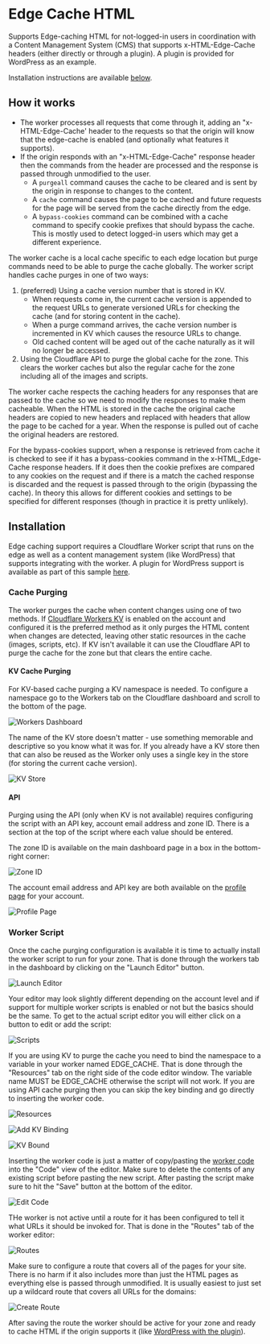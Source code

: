 # Edge Cache HTML

Supports Edge-caching HTML for not-logged-in users in coordination with a Content Management System (CMS) that supports x-HTML-Edge-Cache headers (either directly or through a plugin). A plugin is provided for WordPress as an example.

Installation instructions are available [below](#Installation).

## How it works

* The worker processes all requests that come through it, adding an "x-HTML-Edge-Cache' header to the requests so that the origin will know that the edge-cache is enabled (and optionally what features it supports).
* If the origin responds with an "x-HTML-Edge-Cache" response header then the commands from the header are processed and the response is passed through unmodified to the user.
  * A ```purgeall``` command causes the cache to be cleared and is sent by the origin in response to changes to the content.
  * A ```cache``` command causes the page to be cached and future requests for the page will be served from the cache directly from the edge.
  * A ```bypass-cookies``` command can be combined with a cache command to specify cookie prefixes that should bypass the cache. This is mostly used to detect logged-in users which may get a different experience.

The worker cache is a local cache specific to each edge location but purge commands need to be able to purge the cache globally. The worker script handles cache purges in one of two ways:

1. (preferred) Using a cache version number that is stored in KV.
    * When requests come in, the current cache version is appended to the request URLs to generate versioned URLs for checking the cache (and for storing content in the cache).
    * When a purge command arrives, the cache version number is incremented in KV which causes the resource URLs to change.
    * Old cached content will be aged out of the cache naturally as it will no longer be accessed.
1. Using the Cloudflare API to purge the global cache for the zone. This clears the worker caches but also the regular cache for the zone including all of the images and scripts.

The worker cache respects the caching headers for any responses that are passed to the cache so we need to modify the responses to make them cacheable. When the HTML is stored in the cache the original cache headers are copied to new headers and replaced with headers that allow the page to be cached for a year. When the response is pulled out of cache the original headers are restored.

For the bypass-cookies support, when a response is retrieved from cache it is checked to see if it has a bypass-cookies command in the x-HTML_Edge-Cache response headers. If it does then the cookie prefixes are compared to any cookies on the request and if there is a match the cached response is discarded and the request is passed through to the origin (bypassing the cache).  In theory this allows for different cookies and settings to be specified for different responses (though in practice it is pretty unlikely).

## Installation

Edge caching support requires a Cloudflare Worker script that runs on the edge as well as a content management system (like WordPress) that supports integrating with the worker. A plugin for WordPress support is available as part of this sample [here](WordPress%20Plugin/).

### Cache Purging

The worker purges the cache when content changes using one of two methods. If [Cloudflare Workers KV](https://www.cloudflare.com/products/workers-kv/) is enabled on the account and configured it is the preferred method as it only purges the HTML content when changes are detected, leaving other static resources in the cache (images, scripts, etc).  If KV isn't available it can use the Cloudflare API to purge the cache for the zone but that clears the entire cache.

#### KV Cache Purging
For KV-based cache purging a KV namespace is needed. To configure a namespace go to the Workers tab on the Cloudflare dashboard and scroll to the bottom of the page.

![Workers Dashboard](docs/dashboard-workers-noedit.png)

The name of the KV store doesn't matter - use something memorable and descriptive so you know what it was for. If you already have a KV store then that can also be reused as the Worker only uses a single key in the store (for storing the current cache version).

![KV Store](docs/workers-kv.png)

#### API
Purging using the API (only when KV is not available) requires configuring the script with an API key, account email address and zone ID. There is a section at the top of the script where each value should be entered.

The zone ID is available on the main dashboard page in a box in the bottom-right corner:

![Zone ID](docs/dashboard-zone-id.png)

The account email address and API key are both available on the [profile page](https://dash.cloudflare.com/profile) for your account.

![Profile Page](docs/dashboard-profile.png)

### Worker Script
Once the cache purging configuration is available it is time to actually install the worker script to run for your zone.  That is done through the workers tab in the dashboard by clicking on the "Launch Editor" button.

![Launch Editor](docs/dashboard-workers.png)

Your editor may look slightly different depending on the account level and if support for multiple worker scripts is enabled or not but the basics should be the same. To get to the actual script editor you will either click on a button to edit or add the script:

![Scripts](docs/workers-scripts.png)

If you are using KV to purge the cache you need to bind the namespace to a variable in your worker named EDGE_CACHE. That is done through the "Resources" tab on the right side of the code editor window. The variable name MUST be EDGE_CACHE otherwise the script will not work.  If you are using API cache purging then you can skip the key binding and go directly to inserting the worker code.

![Resources](docs/workers-resources.png)

![Add KV Binding](docs/workers-kv-binding.png)

![KV Bound](docs/workers-kv-bound.png)

Inserting the worker code is just a matter of copy/pasting the [worker code](https://raw.githubusercontent.com/cloudflare/worker-examples/master/examples/edge-cache-html/edge-cache-html.js) into the "Code" view of the editor. Make sure to delete the contents of any existing script before pasting the new script. After pasting the script make sure to hit the "Save" button at the bottom of the editor.

![Edit Code](docs/workers-code.png)

THe worker is not active until a route for it has been configured to tell it what URLs it should be invoked for. That is done in the "Routes" tab of the worker editor:

![Routes](docs/workers-routes.png)

Make sure to configure a route that covers all of the pages for your site. There is no harm if it also includes more than just the HTML pages as everything else is passed through unmodified. It is usually easiest to just set up a wildcard route that covers all URLs for the domains:

![Create Route](docs/workers-create-route.png)

After saving the route the worker should be active for your zone and ready to cache HTML if the origin supports it (like [WordPress with the plugin](WordPress%20Plugin/)).
